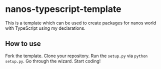 # nanos-typescript-template
This is a template which can be used to create packages for nanos world with TypeScript using my declarations.

## How to use
Fork the template. Clone your repository. Run the `setup.py` via `python setup.py`. Go through the wizard. Start coding!